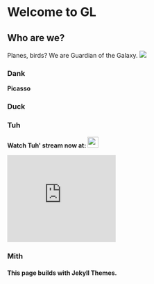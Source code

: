 # Welcome to GL

## Who are we?
Planes, birds? We are Guardian of the Galaxy.
![](https://i.ibb.co/d6cQ9Z4/Untitled.png)

### Dank 
**Picasso**

### Duck

### Tuh
**Watch Tuh' stream now at: [<img src="https://cdn.tgdd.vn/2020/03/GameApp/Facebook-200x200.jpg" width="25">](https://www.facebook.com/profile.php?id=100016131127774)** 

<iframe width="250" height="200" src="https://www.youtube.com/embed/d2JWJLbEakE" title="YouTube video player" frameborder="0" allow="acceleromete; autoplay; clipboard-write; encrypted-media; gyroscope; picture-in-picture" allowfullscreen></iframe>

### Mith


#### This page builds with Jekyll Themes.


